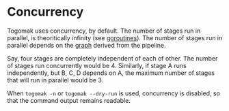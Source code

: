 # Concurrency 

Togomak uses concurrency, by default. The number of stages
run in parallel, is theoritically infinity (see [goroutines][so_goroutines]).
The number of stages run in parallel depends on the [graph][depgraph]
derived from the pipeline. 

Say, four stages are completely independent of each of other.
The number of stages run concurrently would be 4.
Similarly, if stage A runs independently, but B, C, D depends 
on A, the maximum number of stages that will run in parallel would 
be 3. 

When `togomak -n` or `togomak --dry-run` is used, concurrency 
is disabled, so that the command output remains readable. 

[so_goroutines]: https://stackoverflow.com/questions/8509152/max-number-of-goroutines
[depgraph]: ./dependency.md




